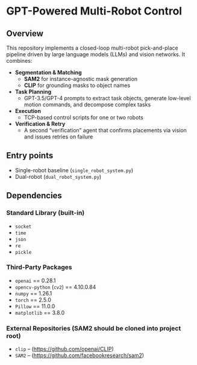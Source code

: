 # GPT-Powered Multi-Robot Control

## Overview  
This repository implements a closed-loop multi-robot pick-and-place pipeline driven by large language models (LLMs) and vision networks. It combines:

- **Segmentation & Matching**  
  - **SAM2** for instance-agnostic mask generation  
  - **CLIP** for grounding masks to object names  
- **Task Planning**  
  - GPT-3.5/GPT-4 prompts to extract task objects, generate low-level motion commands, and decompose complex tasks  
- **Execution**  
  - TCP-based control scripts for one or two robots  
- **Verification & Retry**  
  - A second “verification” agent that confirms placements via vision and issues retries on failure  

## Entry points  
- Single-robot baseline (`single_robot_system.py`)
- Dual-robot (`dual_robot_system.py`)


## Dependencies

### Standard Library (built-in)
- `socket`
- `time`
- `json`
- `re`
- `pickle`

### Third-Party Packages
- `openai` == 0.28.1
- `opencv-python` (`cv2`) == 4.10.0.84
- `numpy` == 1.26.1
- `torch` == 2.5.0
- `Pillow` == 11.0.0
- `matplotlib` == 3.8.0

### External Repositories (SAM2 should be cloned into project root)
- `clip` – (https://github.com/openai/CLIP)
- `SAM2` – (https://github.com/facebookresearch/sam2)
